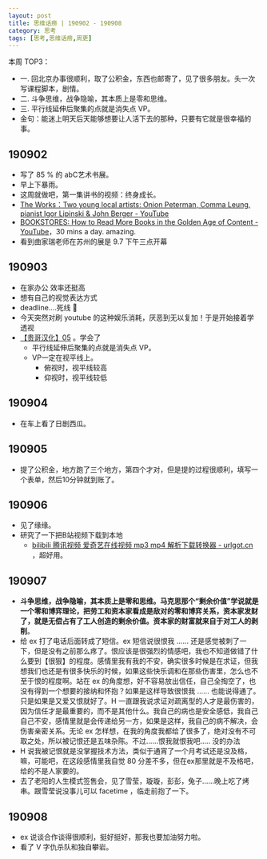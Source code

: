 ```yaml
---
layout: post
title: 思维话痨 | 190902 - 190908
category: 思考
tags: [思考,思维话痨,周更]
---
```


本周 TOP3：
- 一. 回北京办事很顺利，取了公积金，东西也邮寄了，见了很多朋友。头一次写课程脚本，剧情。
- 二. 斗争思维，战争隐喻，其本质上是零和思维。
- 三. 平行线延伸后聚集的点就是消失点 VP。
- 金句：能迷上明天后天能够想要让人活下去的那种，只要有它就是很幸福的事。

##  190902 
  - 写了 85 % 的 abC艺术书展。
  - 早上下暴雨。
  - 这周就做吧，第一集讲书的视频：终身成长。
  - [The Works：Two young local artists: Onion Peterman, Comma Leung, pianist Igor Lipinski & John Berger - YouTube](https://www.youtube.com/watch?v=_gkEAVDIsQ0)
  - [BOOKSTORES: How to Read More Books in the Golden Age of Content - YouTube](https://www.youtube.com/watch?v=lIW5jBrrsS0)，30 mins a day. amazing.
  - 看到曲家瑞老师在苏州的展是 9.7 下午三点开幕
  
##  190903 
- 在家办公 效率还挺高
- 想有自己的视觉表达方式
- deadline....死线 🧶
- 今天突然对刷 youtube 的这种娱乐消耗，厌恶到无以复加！于是开始接着学透视
- [【贵哥汉化】05](https://www.bilibili.com/video/av10050382/?p=5) 。学会了
   - 平行线延伸后聚集的点就是消失点 VP。
   - VP一定在视平线上。
      - 俯视时，视平线较高
      - 仰视时，视平线较低

## 190904
- 在车上看了日剧西瓜。
  
## 190905
- 提了公积金，地方跑了三个地方，第四个才对，但是提的过程很顺利，填写一个表单，然后10分钟就到账了。
  
## 190906
- 见了缘缘。
- 研究了一下把B站视频下载到本地
    - [bilibili 腾讯视频 爱奇艺在线视频 mp3 mp4 解析下载转换器 - urlgot.cn](https://www.urlgot.cn/) ，超好用。

## 190907
  - **斗争思维，战争隐喻，其本质上是零和思维。马克思那个“剩余价值”学说就是一个零和博弈理论，把劳工和资本家看成是敌对的零和博弈关系，资本家发财了，就是无偿占有了工人创造的剩余价值。资本家的财富就来自于对工人的剥削**。
  - 给 ex 打了电话后面转成了短信。ex 短信说很恨我 ...... 还是感觉被刺了一下，但是没有之前那么疼了。恨应该是很强烈的情感吧，我也不知道做错了什么要到【很狠】的程度。感情里我有我的不安，确实很多时候是在求证，但我想我们也还是有很多快乐的时候，如果这些快乐调和在那些伤害里，怎么也不至于恨的程度啊。站在 ex 的角度想，好不容易放出信任，自己全掏空了，也没有得到一个想要的接纳和怀抱？如果是这样导致很恨我 ...... 也能说得通了。只是如果是又爱又恨就好了。H 一直跟我说求证对疏离型的人才是最伤害的，因为信任才是最重要的，而不是其他什么。我自己的病也是安全感低，我自己自己不安，感情里就是会传递给另一方，如果是这样，我自己的病不解决，会伤害亲密关系。无论 ex 怎样想，在我的角度我都给了很多了，绝对没有不可取之处，所以被记恨还是五味杂陈。不过......恨我就恨我吧..... 没的办法
  - H 说我被记恨就是没掌握技术方法，类似于通宵了一个月考试还是没及格，嘛，可能吧，在这段感情里我自觉 80 分差不多，但在ex那里就是不及格吧，给的不是人家要的。
  - 去了老阳的人生模式签售会，见了雪莹，璇璇，彭彭，兔子......晚上吃了烤串。跟雪莹说没事儿可以 facetime ，临走前抱了一下。
  
## 190908
  - ex 说谈合作谈得很顺利，挺好挺好，那我也要加油努力啦。
  - 看了 V 字仇杀队和独自攀岩。
